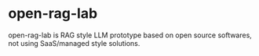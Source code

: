 # open-rag-lab
open-rag-lab is RAG style LLM prototype based on open source softwares, not using SaaS/managed style solutions.

